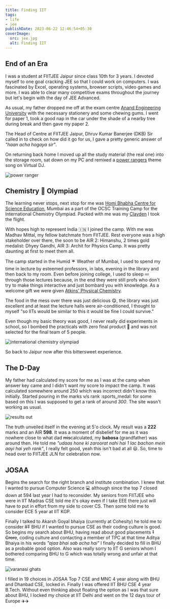 ```yaml
---
title: Finding IIT
tags:
- life
- jee
publishDate: 2023-06-22 12:46:54+05:30
coverImage:
  src: jee.jpg
  alt: Finding IIT
---
```


## End of an Era

I was a student at FIITJEE Jaipur since class 10th for 3 years. I devoted myself to one goal cracking JEE so that I could work on computers. I was fascinated by Excel, operating systems, browser scripts, video games and more. I was able to clear many competitive exams throughout the journey but let's begin with the day of JEE Advanced.

As usual, my father dropped me off at the exam centre [Anand Engineering University](https://anandice.ac.in/) with the necessary stationery and some chewing gums. I went for paper 1, took a good nap in the car under the shade of a nearby tree during break and then gave my paper 2.

The Head of Centre at FIITJEE Jaipur, Dhruv Kumar Banerjee (DKB) Sir called in to check on how did it go for us, I gave a pretty generic answer of _"haan acha hogaya sir"_.

On returning back home I moved up all the study material (the real one) into the storage room, sat down on my PC and remixed a [power rangers](/blog/quito.mp3) theme song on Virtual DJ.

![power ranger](https://th.bing.com/th/id/OIP.v-4owuyqoMXfeNnBj0u8xgHaDt?pid=ImgDet&rs=1)

## Chemistry :test_tube: Olympiad

The learning never stops, next stop for me was [Homi Bhabha Centre for Science Education](https://hbcse.tifr.res.in/), Mumbai as a part of the OCSC Training Camp for the International Chemistry Olympiad. Packed with me was my [Clayden](https://books.google.co.in/books/about/Organic_Chemistry.html?id=kQgu2j_ber0C&redir_esc=y) I took the flight.

With hopes high to represent India :india: I joined the camp. With me was Madhav Mittal, my fellow batchmate from FIITJEE. Rest everyone was a high stakeholder over there, the soon to be AIR 2: Himanshu, 2 times gold medalist: Dhyey Gandhi, AIR 3: Archit for Physics Camp. It was pretty daunting at first to meet them all.

The camp started in the Humid :umbrella: Weather of Mumbai, I used to spend my time in lecture by esteemed professors, in labs, evening in the library and then back to my room. Even before joining college, I used to sleep :zzz: through those lectures because, in the end they were still profs who don't try to make things interactive and just bombard you with knowledge. As a welcome gift we were given [Atkins' Physical Chemistry](https://global.oup.com/ukhe/product/atkins-physical-chemistry-9780198847816?cc=in&lang=en&).

The food in the mess over there was just delicious :yum:, the library was just excellent and at least the lecture halls were air-conditioned, I thought to myself "so IITs would be similar to this it would be fine I could survive."

Even though my basic theory was good, I never really did experiments in school, so I bombed the practicals with zero final product :petri_dish: and was not selected for the final team of 5 people.

![international chemistry olympiad](https://gallery.hbcse.tifr.res.in/_data/i/upload/2019/12/19/20191219173635-4fbe221b-me.jpg)

So back to Jaipur now after this bittersweet experience.

## The D-Day

My father had calculated my score for me as I was at the camp when answer key came and I didn't want my score to impact the camp. It was calculated somewhere around 250 which was incorrect didn't know this initially. Started pouring in the marks v/s rank :sports_medal: for some based on this I was supposed to get a rank of around _300_. The site wasn't working as usual.

![results out](https://media.giphy.com/media/XUFPGrX5Zis6Y/giphy.gif)

The truth unveiled itself in the evening at 5'o clock. My result was a **222** marks and an AIR **598**. It was a moment of disbelief for me as it was nowhere close to what dad ~~mis~~calculated, my __babosa__ (grandfather) was around then. He told me _"udaas hone ki zaroorat nahi hai 1 lac bachon mein aayi hai yeh rank"_, I really felt good, yeah this isn't bad at all :smiley:. So, time to head over to FIITJEE JLN for celebration now.

## JOSAA

Begins the search for the right branch and institute combination. I knew that I wanted to pursue Computer Science :computer: although since the top 7 closed down at 594 last year I had to reconsider. My seniors from FIITJEE who were in IIT Madras CSE told me it's okay even if I take EEE there just will have to put in effort from my side to cover CS. Then some told me to consider ECE 5 year at IIT KGP.

Finally I talked to Akarsh Goyal bhaiya (currently at Cohesity) he told me to consider ~~IIT~~ BHU if I wanted to pursue CSE as their coding culture is good. So begins my search about BHU, having read about good placements ~~1 Crore~~, coding culture and contacting a member of TPC at that time Aditya Bhaiya in his words _"ajaa bhai sab acha hai"_ I finally decided to fill in BHU as a probable good option. Also was really sorry to IIT G seniors whom I bothered comparing BHU to G which was totally wrong and unfair at that time.

![varanasi ghats](https://media.giphy.com/media/vaWUYDYJ2ZMdodvMtx/giphy-downsized.gif)

I filled in 19 choices in JOSAA Top 7 CSE and MNC 4 year along with BHU and Dhanbad CSE, locked in. Finally I was offered IIT BHU CSE 4 year B.Tech. Without even thinking about floating the option as I was that sure about BHU, I locked my choice at IIT Delhi and went on the 12 days tour of Europe :airplane::airplane:

